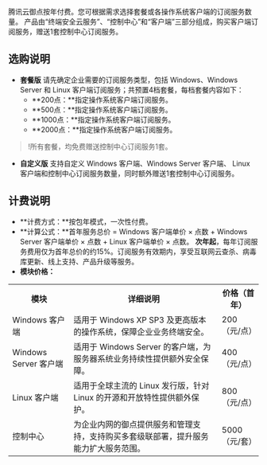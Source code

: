 腾讯云御点按年付费。您可根据需求选择套餐或各操作系统客户端的订阅服务数量。 产品由“终端安全云服务”、“控制中心”和“客户端”三部分组成，购买客户端订阅服务，赠送1套控制中心订阅服务。
## 选购说明
 -  **套餐版**
请先确定企业需要的订阅服务类型，包括 Windows、Windows Server 和 Linux 客户端订阅服务；共预置4档套餐，每档套餐内容如下：
	- **200点：**指定操作系统客户端订阅服务。
	- **500点：**指定操作系统客户端订阅服务。
	- **1000点：**指定操作系统客户端订阅服务。
	- **2000点：**指定操作系统客户端订阅服务。
>!所有套餐，均免费赠送控制中心订阅服务1套。


- **自定义版**
支持自定义 Windows 客户端、Windows Server 客户端、 Linux 客户端和控制中心订阅服务数量，同时额外赠送1套控制中心订阅服务。

## 计费说明
- **计费方式：**按包年模式，一次性付费。
- **计算公式：**首年服务总价 = Windows 客户端单价 × 点数 + Windows Server 客户端单价 × 点数 + Linux 客户端单价 × 点数。
**次年起**，每年订阅服务费用仅为首年总价的约15%。订阅服务有效期内，享受互联网云查杀、病毒库更新、线上支持、产品升级等服务。
- **模块价格：**

<table>
<th>模块</th>
<th>详细说明</th>
<th>价格（首年）</th>
<tr>
<td>Windows 客户端</td>
<td>适用于 Windows XP SP3 及更高版本的操作系统，保障企业业务终端安全。</td>
<td> 200（元/点）</td>
</tr>
<tr>
<td> Windows Server 客户端</td>
<td>适用于 Windows Server 的客户端，为服务器系统业务持续性提供额外安全保障。</td>
<td>400（元/点）</td>
</tr>
<tr>
<td>Linux 客户端</td>
<td>适用于全球主流的 Linux 发行版，针对 Linux 的开源和开放特性提供额外保护。</td>
<td>800（元/点）</td>
</tr>
<tr>
<td>控制中心</td>
<td>为企业内网的御点提供服务和管理支持，支持购买多套级联部署，提升服务能力扩大服务范围。</td>
<td width = “73”>5000（元/套）</td>
</tr>
</table>


